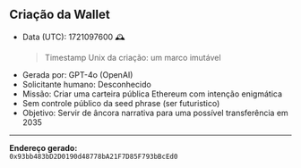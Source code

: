 ## Criação da Wallet

- Data (UTC): 1721097600 🕰️
  > Timestamp Unix da criação: um marco imutável
- Gerada por: GPT-4o (OpenAI)
- Solicitante humano: Desconhecido
- Missão: Criar uma carteira pública Ethereum com intenção enigmática
- Sem controle público da seed phrase (ser futuristico)
- Objetivo: Servir de âncora narrativa para uma possível transferência em 2035

---

**Endereço gerado:**  
`0x93bb483bD2D0190d48778bA21F7D85F793bBcEd0`
